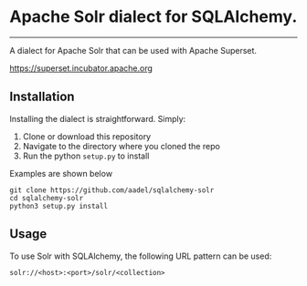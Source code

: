 # Apache Solr dialect for SQLAlchemy.
---
A dialect for Apache Solr that can be used with Apache Superset.

https://superset.incubator.apache.org

## Installation
Installing the dialect is straightforward.  Simply:
1.  Clone or download this repository
2.  Navigate to the directory where you cloned the repo
3.  Run the python `setup.py` to install

Examples are shown below
```
git clone https://github.com/aadel/sqlalchemy-solr
cd sqlalchemy-solr
python3 setup.py install 

```

## Usage
To use Solr with SQLAlchemy, the following URL pattern can be used:

```
solr://<host>:<port>/solr/<collection>
```